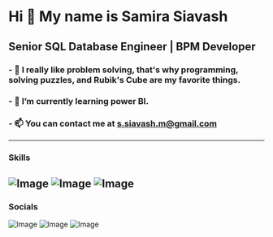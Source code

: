 # Hi 👋 My name is Samira Siavash
## Senior SQL Database Engineer | BPM Developer
### -	👀 I really like problem solving, that's why programming, solving puzzles, and Rubik's Cube are my favorite things.
### -	🌱 I’m currently learning power BI.
### -	📫 You can contact me at s.siavash.m@gmail.com
---
### Skills

![Image](https://github.com/user-attachments/assets/9097a6ae-e7fe-4cb7-a074-f4422a4effad) ![Image](https://github.com/user-attachments/assets/8dd30a19-73a2-42f8-b2fb-c551cfd201ef) ![Image](https://github.com/user-attachments/assets/e20bc64f-d63e-4217-865a-e8a8a4903bf1)
---
### Socials

![Image](https://github.com/user-attachments/assets/0a63245d-dedf-4d48-84cd-6bcf32c7e1b0) ![Image](https://github.com/user-attachments/assets/b2363fa2-28df-4bef-a524-4d20bfe300e1) ![Image](https://github.com/user-attachments/assets/794bd0b4-d433-4b84-9eec-1e93a7eb55cc)
